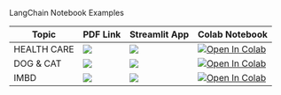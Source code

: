  LangChain Notebook Examples

| Topic            | PDF Link                                                                                                                                     | Streamlit App                                                                                      | Colab Notebook                                                                                                                                           |
|------------------|----------------------------------------------------------------------------------------------------------------------------------------------|------------------------------------------------------------------------------------------------------|-----------------------------------------------------------------------------------------------------------------------------------------------------------|
| HEALTH CARE     | <a href="PDF_LINK_HERE" target="_parent"><img src="https://img.shields.io/badge/Open in PDF-%23FF0000.svg?style=flat-square&logo=adobe&logoColor=white"/></a> | <a href="STREAMLIT_LINK_HERE" target="_parent"><img src="https://static.streamlit.io/badges/streamlit_badge_black_white.svg"/></a> | <a href="https://colab.research.google.com/drive/11Oe9nRuR5uPgb9w8_qb2Hq7ZAXfZhNQz#scrollTo=_npWDOURkwvp" target="_parent"><img src="https://colab.research.google.com/assets/colab-badge.svg" alt="Open In Colab"/></a> |
|  DOG & CAT    | <a href="PDF_LINK_HERE" target="_parent"><img src="https://img.shields.io/badge/Open in PDF-%23FF0000.svg?style=flat-square&logo=adobe&logoColor=white"/></a> | <a href="STREAMLIT_LINK_HERE" target="_parent"><img src="https://static.streamlit.io/badges/streamlit_badge_black_white.svg"/></a> | <a href="https://colab.research.google.com/drive/1UXeSV7OpujlNJyFXdT0WrPeirbkHFTmz?usp=sharing" target="_parent"><img src="https://colab.research.google.com/assets/colab-badge.svg" alt="Open In Colab"/></a> |
| IMBD   | <a href="PDF_LINK_HERE" target="_parent"><img src="https://img.shields.io/badge/Open in PDF-%23FF0000.svg?style=flat-square&logo=adobe&logoColor=white"/></a> | <a href="STREAMLIT_LINK_HERE" target="_parent"><img src="https://static.streamlit.io/badges/streamlit_badge_black_white.svg"/></a> | <a href="https://colab.research.google.com/drive/1s9dlWvUQN0BNMnxSWduBqczK7mmiQX7y#scrollTo=-tdtrlAhvIHY" target="_parent"><img src="https://colab.research.google.com/assets/colab-badge.svg" alt="Open In Colab"/></a> |
